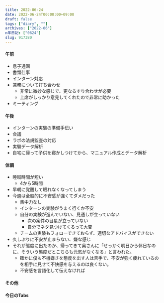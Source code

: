```yaml
---
title: 2022-06-24
date: 2022-06-24T00:00:00+09:00
draft: false
tags: ["diary", ""]
archives: ["2022-06"]
n年日記: ["0624"]
slug: 917380
---
```

#### 午前
- 息子通園
- 書類仕事
- インターン対応
- 兼務について打ち合わせ
  - 非常に微妙な感じで、更なるすり合わせが必要
  - 上席がしっかり意見してくれたので非常に助かった
- ミーティング
#### 午後
- インターンの実験の準備手伝い
- 会議
- ラボの法規監査の対応
- 実験データ解析
- 自宅に帰って子供を寝かしつけてから、マニュアル作成とデータ解析
#### 体調
- 睡眠時間が短い
  - 4から5時間
- 早朝に覚醒して眠れなくなってしまう
- 今週は全般的に不安感が強くてダメだった
  - 集中力なし
  - インターンの実験がうまく行くか不安
  - 自分の実験が進んでいない、見通しが立っていない
    - 次の案件の目星が立っていない
    - 自分でネタ見つけてくるって大変
  - チームの実験もフォローできておらず、適切なアドバイスができない
- 久しぶりに不安が止まらない、嫌な感じ
- それが態度に出たのか、帰ってきて奥さんに「せっかく明日から休日なのに、そういう態度だとこちらも元気がなくなる」と言われた。
  - 確かに僕も不機嫌さを態度を出す人は苦手で、不安が強く疲れているのを相手に見せて不快感を与えるのは良くない。
  - 不安感を言語化して伝えなければ
#### その他
#### 今日のTabs